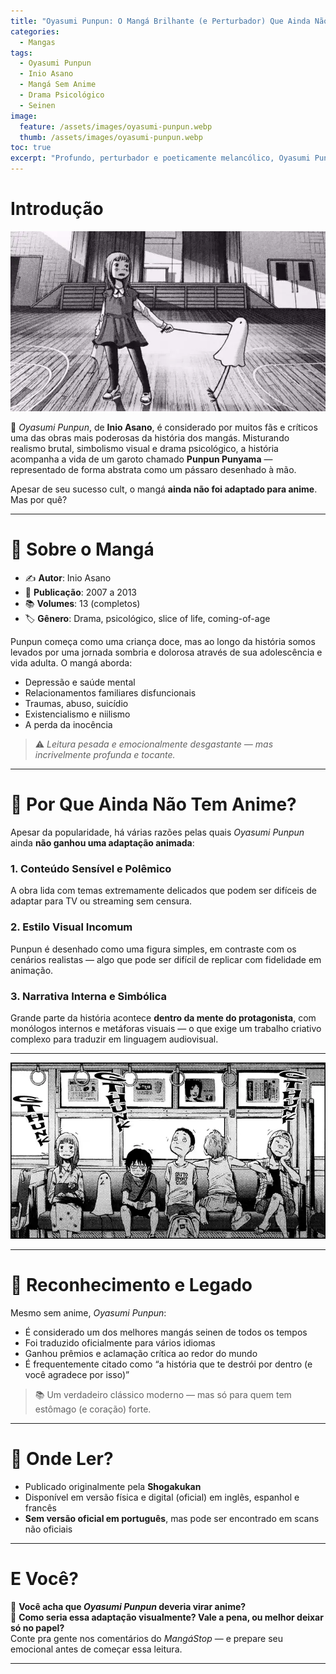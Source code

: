 ```yaml
---
title: "Oyasumi Punpun: O Mangá Brilhante (e Perturbador) Que Ainda Não Virou Anime"
categories:
  - Mangas
tags:
  - Oyasumi Punpun
  - Inio Asano
  - Mangá Sem Anime
  - Drama Psicológico
  - Seinen
image:
  feature: /assets/images/oyasumi-punpun.webp
  thumb: /assets/images/oyasumi-punpun.webp
toc: true
excerpt: "Profundo, perturbador e poeticamente melancólico, Oyasumi Punpun é uma obra-prima dos mangás — mas nunca ganhou uma adaptação em anime. Descubra por que essa história ainda vive só no papel."
---
```


# Introdução

![Ilustração de Punpun em traços minimalistas e fundo escuro.](/assets/images/oyasumi-punpun.webp)

💭 *Oyasumi Punpun*, de **Inio Asano**, é considerado por muitos fãs e críticos uma das obras mais poderosas da história dos mangás. Misturando realismo brutal, simbolismo visual e drama psicológico, a história acompanha a vida de um garoto chamado **Punpun Punyama** — representado de forma abstrata como um pássaro desenhado à mão.

Apesar de seu sucesso cult, o mangá **ainda não foi adaptado para anime**. Mas por quê?

---

# 📖 Sobre o Mangá

- ✍️ **Autor**: Inio Asano  
- 📅 **Publicação**: 2007 a 2013  
- 📚 **Volumes**: 13 (completos)  
- 🏷️ **Gênero**: Drama, psicológico, slice of life, coming-of-age  

Punpun começa como uma criança doce, mas ao longo da história somos levados por uma jornada sombria e dolorosa através de sua adolescência e vida adulta. O mangá aborda:

- Depressão e saúde mental  
- Relacionamentos familiares disfuncionais  
- Traumas, abuso, suicídio  
- Existencialismo e niilismo  
- A perda da inocência

> ⚠️ *Leitura pesada e emocionalmente desgastante — mas incrivelmente profunda e tocante.*

---

# 🤔 Por Que Ainda Não Tem Anime?

Apesar da popularidade, há várias razões pelas quais *Oyasumi Punpun* ainda **não ganhou uma adaptação animada**:

### 1. **Conteúdo Sensível e Polêmico**
A obra lida com temas extremamente delicados que podem ser difíceis de adaptar para TV ou streaming sem censura.

### 2. **Estilo Visual Incomum**
Punpun é desenhado como uma figura simples, em contraste com os cenários realistas — algo que pode ser difícil de replicar com fidelidade em animação.

### 3. **Narrativa Interna e Simbólica**
Grande parte da história acontece **dentro da mente do protagonista**, com monólogos internos e metáforas visuais — o que exige um trabalho criativo complexo para traduzir em linguagem audiovisual.

---

![Imagem alternativa de Punpun em um momento introspectivo.](/assets/images/oyasumi-punpun-2.webp)

---

# 🥇 Reconhecimento e Legado

Mesmo sem anime, *Oyasumi Punpun*:

- É considerado um dos melhores mangás seinen de todos os tempos  
- Foi traduzido oficialmente para vários idiomas  
- Ganhou prêmios e aclamação crítica ao redor do mundo  
- É frequentemente citado como “a história que te destrói por dentro (e você agradece por isso)”

> 📚 Um verdadeiro clássico moderno — mas só para quem tem estômago (e coração) forte.

---

# 📌 Onde Ler?

- Publicado originalmente pela **Shogakukan**  
- Disponível em versão física e digital (oficial) em inglês, espanhol e francês  
- **Sem versão oficial em português**, mas pode ser encontrado em scans não oficiais

---

# E Você?

💭 **Você acha que *Oyasumi Punpun* deveria virar anime?**  
🎥 **Como seria essa adaptação visualmente? Vale a pena, ou melhor deixar só no papel?**  
Conte pra gente nos comentários do *MangáStop* — e prepare seu emocional antes de começar essa leitura.

---
